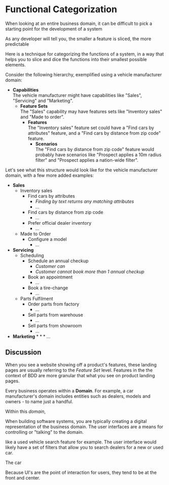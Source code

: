 # Functional Categorization

When looking at an entire business domain, it can be difficult to pick a starting point for the development of a system 

As any developer will tell you, the smaller a feature is sliced, the more predictable 

Here is a technique for categorizing the functions of a system, in a way that helps you to slice and dice the functions into their smallest possible elements. 

Consider the following hierarchy, exemplified using a vehicle manufacturer domain: 

* **Capabilities**<br/>
The vehicle manufacturer might have capabilities like "Sales", "Servicing" and "Marketing".   
  * **Feature Sets**<br/>
  The "Sales" capability may have features sets like "Inventory sales" and "Made to order".
    * **Features**<br/>
    The "Inventory sales" feature set could have a "Find cars by attributes" feature, and a "Find cars by distance from zip code" feature.
      * **Scenarios**<br/>
      The "Find cars by distance from zip code" feature would probably have scenarios like "Prospect applies a 10m radius filter" and "Prospect applies a nation-wide filter".

Let's see what this structure would look like for the vehicle manufacturer domain, with a few more added examples:
    
* **Sales**
  * Inventory sales
    * Find cars by attributes
      * *Finding by text returns any matching attributes*
      * *...*
    * Find cars by distance from zip code
      * *...*
    * Prefer official dealer inventory
      * *...*
  * Made to Order
    * Configure a model
      * *...*
* **Servicing**
  * Scheduling
    * Schedule an annual checkup
      * *Customer can*
      * *Customer cannot book more than 1 annual checkup*
    * Book an appointment
      * *...*
    * Book a tire-change
      * *...*
  * Parts Fulfilment
    * Order parts from factory
      * *...*
    * Sell parts from warehouse
      * *...*
    * Sell parts from showroom
      * *...*
* **Marketing**
  * 
    * 
      * *...*








## Discussion

When you see a website showing off a product's features, these landing pages are usually referring to the *Feature Set* level. Features in the the context of BDD are more granular that what you see on product landing pages.  







Every business operates within a **Domain**. For example, a car manufacturer's domain includes entities such as dealers, models and owners - to name just a handful.

Within this *domain*, 

When building software systems, you are typically creating a digital representation of the business domain. The user interfaces are a means for controlling or "talking" to the domain.

like a used vehicle search feature for example. The user interface would likely have a set of filters that allow you to search dealers for a new or used car. 

The car 


Because UI's are the point of interaction for users, they tend to be at the front and center. 